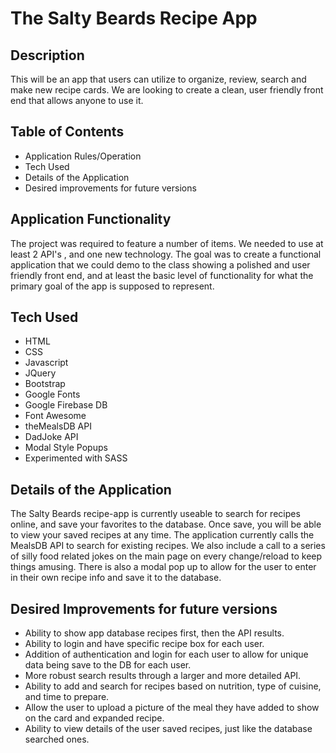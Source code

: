 # The Salty Beards Recipe App

## Description
This will be an app that users can utilize to organize, review, search and make new recipe cards. We are looking to create a clean, user friendly front end that allows anyone to use it. 

## Table of Contents

* Application Rules/Operation
* Tech Used
* Details of the Application
* Desired improvements for future versions

## Application Functionality

The project was required to feature a number of items. We needed to use at least 2 API's , and one new technology. The goal was to create a functional application that we could demo to the class showing a polished and user friendly front end, and at least the basic level of functionality for what the primary goal of the app is supposed to represent.

## Tech Used

* HTML
* CSS
* Javascript
* JQuery
* Bootstrap
* Google Fonts
* Google Firebase DB
* Font Awesome
* theMealsDB API
* DadJoke API
* Modal Style Popups
* Experimented with SASS

## Details of the Application

The Salty Beards recipe-app is currently useable to search for recipes online, and save your favorites to the database. Once save, you will be able to view your saved recipes at any time. The application currently calls the MealsDB API to search for existing recipes. We also include a call to a series of silly food related jokes on the main page on every change/reload to keep things amusing. There is also a modal pop up to allow for the user to enter in their own recipe info and save it to the database. 

## Desired Improvements for future versions

* Ability to show app database recipes first, then the API results.
* Ability to login and have specific recipe box for each user. 
* Addition of authentication and login for each user to allow for unique data being save to the DB for each user.
* More robust search results through a larger and more detailed API.
* Ability to add and search for recipes based on nutrition, type of cuisine, and time to prepare.
* Allow the user to upload a picture of the meal they have added to show on the card and expanded recipe.
* Ability to view details of the user saved recipes, just like the database searched ones.